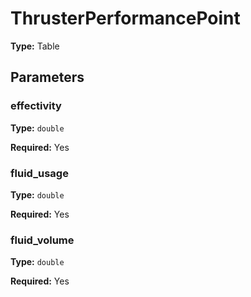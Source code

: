 # ThrusterPerformancePoint

**Type:** Table

## Parameters

### effectivity

**Type:** `double`

**Required:** Yes

### fluid_usage

**Type:** `double`

**Required:** Yes

### fluid_volume

**Type:** `double`

**Required:** Yes


